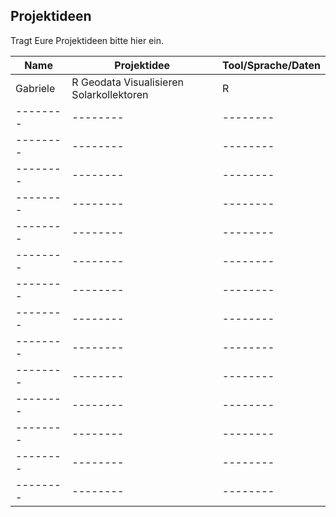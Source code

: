 
## Projektideen
Tragt Eure Projektideen bitte hier ein. 

| Name | Projektidee | Tool/Sprache/Daten |
| -------- | -------- | -------- |
| Gabriele  | R Geodata Visualisieren Solarkollektoren  | R    |
| -------- | -------- | -------- |
| -------- | -------- | -------- |
| -------- | -------- | -------- |
| -------- | -------- | -------- |
| -------- | -------- | -------- |
| -------- | -------- | -------- |
| -------- | -------- | -------- |
| -------- | -------- | -------- |
| -------- | -------- | -------- |
| -------- | -------- | -------- |
| -------- | -------- | -------- |
| -------- | -------- | -------- |
| -------- | -------- | -------- |
| -------- | -------- | -------- |
